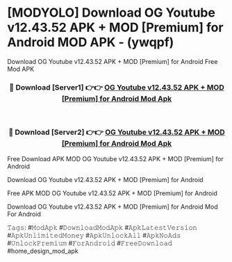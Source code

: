# [MODYOLO] Download OG Youtube v12.43.52 APK + MOD [Premium] for Android MOD APK - (ywqpf)
Download OG Youtube v12.43.52 APK + MOD [Premium] for Android Free Mod APK

<div align="center">
<h3>🔴 Download [Server1] 👉👉 <a href="https://apk-comot.site?title=OG_Youtube_v12.43.52_APK_+_MOD_[Premium]_for_Android">OG Youtube v12.43.52 APK + MOD [Premium] for Android Mod Apk</a></h3><br>

<h3>🔴 Download [Server2] 👉👉 <a href="https://apk-comot.site?title=OG_Youtube_v12.43.52_APK_+_MOD_[Premium]_for_Android">OG Youtube v12.43.52 APK + MOD [Premium] for Android Mod Apk</a></h3>
</div>


Free Download APK MOD OG Youtube v12.43.52 APK + MOD [Premium] for Android

Download OG Youtube v12.43.52 APK + MOD [Premium] for Android 

Free APK MOD OG Youtube v12.43.52 APK + MOD [Premium] for Android 

Download OG Youtube v12.43.52 APK + MOD [Premium] for Android Mod For Android

𝚃𝚊𝚐𝚜: #𝙼𝚘𝚍𝙰𝚙𝚔 #𝙳𝚘𝚠𝚗𝚕𝚘𝚊𝚍𝙼𝚘𝚍𝙰𝚙𝚔 #𝙰𝚙𝚔𝙻𝚊𝚝𝚎𝚜𝚝𝚅𝚎𝚛𝚜𝚒𝚘𝚗 #𝙰𝚙𝚔𝚄𝚗𝚕𝚒𝚖𝚒𝚝𝚎𝚍𝙼𝚘𝚗𝚎𝚢 #𝙰𝚙𝚔𝚄𝚗𝚕𝚘𝚌𝚔𝙰𝚕𝚕 #𝙰𝚙𝚔𝙽𝚘𝙰𝚍𝚜 #𝚄𝚗𝚕𝚘𝚌𝚔𝙿𝚛𝚎𝚖𝚒𝚞𝚖 #𝙵𝚘𝚛𝙰𝚗𝚍𝚛𝚘𝚒𝚍 #𝙵𝚛𝚎𝚎𝙳𝚘𝚠𝚗𝚕𝚘𝚊𝚍 #home_design_mod_apk